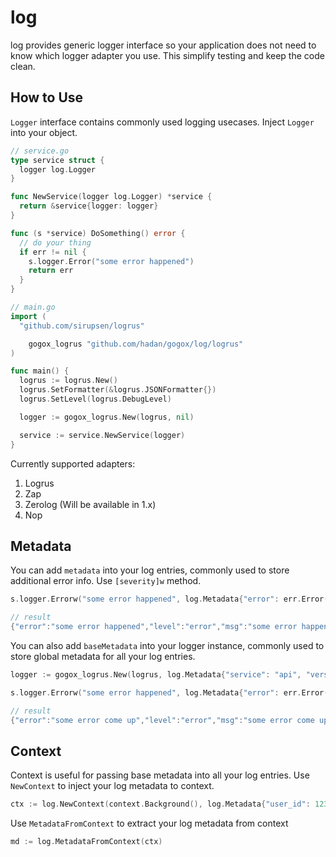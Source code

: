 # log

log provides generic logger interface so your application does not need to know which logger adapter you use. This simplify testing and keep the code clean.

## How to Use

`Logger` interface contains commonly used logging usecases. Inject `Logger` into your object.

```go
// service.go
type service struct {
  logger log.Logger
}

func NewService(logger log.Logger) *service {
  return &service{logger: logger}
}

func (s *service) DoSomething() error {
  // do your thing
  if err != nil {
    s.logger.Error("some error happened")
    return err
  }
}

// main.go
import (
  "github.com/sirupsen/logrus"

	gogox_logrus "github.com/hadan/gogox/log/logrus"
)

func main() {
  logrus := logrus.New()
  logrus.SetFormatter(&logrus.JSONFormatter{})
  logrus.SetLevel(logrus.DebugLevel)

  logger := gogox_logrus.New(logrus, nil)

  service := service.NewService(logger)
}
```

Currently supported adapters:
1. Logrus
2. Zap
3. Zerolog (Will be available in 1.x)
4. Nop

## Metadata

You can add `metadata` into your log entries, commonly used to store additional error info. Use `[severity]w` method.

```go
s.logger.Errorw("some error happened", log.Metadata{"error": err.Error(), "user_id": 123})

// result
{"error":"some error happened","level":"error","msg":"some error happened","service":"api_logrus","time":"2023-02-03T11:32:54+07:00","user_id":123}
```

You can also add `baseMetadata` into your logger instance, commonly used to store global metadata for all your log entries.

```go
logger := gogox_logrus.New(logrus, log.Metadata{"service": "api", "version": "1.2.1"})

s.logger.Errorw("some error happened", log.Metadata{"error": err.Error(), "user_id": 123})

// result
{"error":"some error come up","level":"error","msg":"some error come up","service":"api","time":"2023-02-03T11:35:25+07:00","user_id":1,"version":"1.2.1"}
```

## Context

Context is useful for passing base metadata into all your log entries. Use `NewContext` to inject your log metadata to context.

```go
ctx := log.NewContext(context.Background(), log.Metadata{"user_id": 123})
```

Use `MetadataFromContext` to extract your log metadata from context

```go
md := log.MetadataFromContext(ctx)
```
